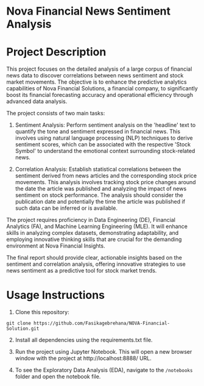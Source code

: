 # Nova Financial News Sentiment Analysis

# Project Description

This project focuses on the detailed analysis of a large corpus of financial news data to discover correlations between news sentiment and stock market movements. The objective is to enhance the predictive analytics capabilities of Nova Financial Solutions, a financial company, to significantly boost its financial forecasting accuracy and operational efficiency through advanced data analysis.

The project consists of two main tasks:

1. Sentiment Analysis: Perform sentiment analysis on the 'headline' text to quantify the tone and sentiment expressed in financial news. This involves using natural language processing (NLP) techniques to derive sentiment scores, which can be associated with the respective 'Stock Symbol' to understand the emotional context surrounding stock-related news.

2. Correlation Analysis: Establish statistical correlations between the sentiment derived from news articles and the corresponding stock price movements. This analysis involves tracking stock price changes around the date the article was published and analyzing the impact of news sentiment on stock performance. The analysis should consider the publication date and potentially the time the article was published if such data can be inferred or is available.

The project requires proficiency in Data Engineering (DE), Financial Analytics (FA), and Machine Learning Engineering (MLE). It will enhance skills in analyzing complex datasets, demonstrating adaptability, and employing innovative thinking skills that are crucial for the demanding environment at Nova Financial Insights.

The final report should provide clear, actionable insights based on the sentiment and correlation analysis, offering innovative strategies to use news sentiment as a predictive tool for stock market trends.

# Usage Instructions

1. Clone this repository:

```
git clone https://github.com/Fasikagebrehana/NOVA-Financial-Solution.git
```

2. Install all dependencies using the requirements.txt file.

3. Run the project using Jupyter Notebook. This will open a new browser window with the project at http://localhost:8888/ URL.

4. To see the Exploratory Data Analysis (EDA), navigate to the `/notebooks` folder and open the notebook file.
